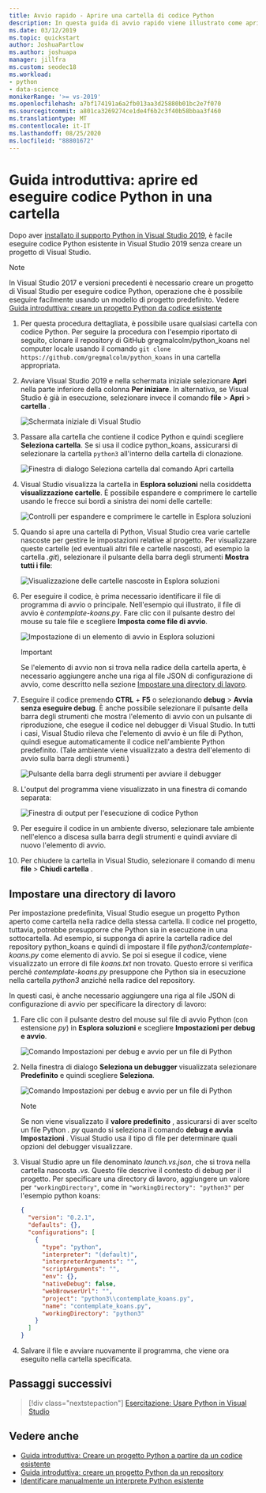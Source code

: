 ```yaml
---
title: Avvio rapido - Aprire una cartella di codice Python
description: In questa guida di avvio rapido viene illustrato come aprire ed eseguire codice Python da una cartella senza usare un progetto di Visual Studio (solo Visual Studio 2019).
ms.date: 03/12/2019
ms.topic: quickstart
author: JoshuaPartlow
ms.author: joshuapa
manager: jillfra
ms.custom: seodec18
ms.workload:
- python
- data-science
monikerRange: '>= vs-2019'
ms.openlocfilehash: a7bf174191a6a2fb013aa3d25880b01bc2e7f070
ms.sourcegitcommit: a801ca3269274ce1de4f6b2c3f40b58bbaa3f460
ms.translationtype: MT
ms.contentlocale: it-IT
ms.lasthandoff: 08/25/2020
ms.locfileid: "88801672"
---
```

# <a name="quickstart-open-and-run-python-code-in-a-folder"></a>Guida introduttiva: aprire ed eseguire codice Python in una cartella

Dopo aver [installato il supporto Python in Visual Studio 2019](installing-python-support-in-visual-studio.md), è facile eseguire codice Python esistente in Visual Studio 2019 senza creare un progetto di Visual Studio.

> [!Note]
> In Visual Studio 2017 e versioni precedenti è necessario creare un progetto di Visual Studio per eseguire codice Python, operazione che è possibile eseguire facilmente usando un modello di progetto predefinito. Vedere [Guida introduttiva: creare un progetto Python da codice esistente](quickstart-01-python-in-visual-studio-project-from-existing-code.md)

1. Per questa procedura dettagliata, è possibile usare qualsiasi cartella con codice Python. Per seguire la procedura con l'esempio riportato di seguito, clonare il repository di GitHub gregmalcolm/python_koans nel computer locale usando il comando `git clone https://github.com/gregmalcolm/python_koans` in una cartella appropriata.

1. Avviare Visual Studio 2019 e nella schermata iniziale selezionare **Apri** nella parte inferiore della colonna **Per iniziare**. In alternativa, se Visual Studio è già in esecuzione, selezionare invece il comando **file**  >  **Apri**  >  **cartella** .

    ![Schermata iniziale di Visual Studio](media/quickstart-open-folder/01-open-local-folder.png)

1. Passare alla cartella che contiene il codice Python e quindi scegliere **Seleziona cartella**. Se si usa il codice python_koans, assicurarsi di selezionare la cartella `python3` all'interno della cartella di clonazione.

    ![Finestra di dialogo Seleziona cartella dal comando Apri cartella](media/quickstart-open-folder/02-select-folder.png)

1. Visual Studio visualizza la cartella in **Esplora soluzioni** nella cosiddetta **visualizzazione cartelle**. È possibile espandere e comprimere le cartelle usando le frecce sui bordi a sinistra dei nomi delle cartelle:

    ![Controlli per espandere e comprimere le cartelle in Esplora soluzioni](media/quickstart-open-folder/03-expand-collapse-folders.png)

1. Quando si apre una cartella di Python, Visual Studio crea varie cartelle nascoste per gestire le impostazioni relative al progetto. Per visualizzare queste cartelle (ed eventuali altri file e cartelle nascosti, ad esempio la cartella *.git*), selezionare il pulsante della barra degli strumenti **Mostra tutti i file**:

    ![Visualizzazione delle cartelle nascoste in Esplora soluzioni](media/quickstart-open-folder/05-view-hidden-folders.png)

1. Per eseguire il codice, è prima necessario identificare il file di programma di avvio o principale. Nell'esempio qui illustrato, il file di avvio è *contemplate-koans.py*. Fare clic con il pulsante destro del mouse su tale file e scegliere **Imposta come file di avvio**.

    ![Impostazione di un elemento di avvio in Esplora soluzioni](media/quickstart-open-folder/06-set-as-startup-item-command.png)

    > [!Important]
    > Se l'elemento di avvio non si trova nella radice della cartella aperta, è necessario aggiungere anche una riga al file JSON di configurazione di avvio, come descritto nella sezione [Impostare una directory di lavoro](#set-a-working-directory).

1. Eseguire il codice premendo **CTRL** + **F5** o selezionando **debug**  >  **Avvia senza eseguire debug**. È anche possibile selezionare il pulsante della barra degli strumenti che mostra l'elemento di avvio con un pulsante di riproduzione, che esegue il codice nel debugger di Visual Studio. In tutti i casi, Visual Studio rileva che l'elemento di avvio è un file di Python, quindi esegue automaticamente il codice nell'ambiente Python predefinito. (Tale ambiente viene visualizzato a destra dell'elemento di avvio sulla barra degli strumenti.)

    ![Pulsante della barra degli strumenti per avviare il debugger](media/quickstart-open-folder/07-start-debug-toolbar.png)

1. L'output del programma viene visualizzato in una finestra di comando separata:

    ![Finestra di output per l'esecuzione di codice Python](media/quickstart-open-folder/08-result-window.png)

1. Per eseguire il codice in un ambiente diverso, selezionare tale ambiente nell'elenco a discesa sulla barra degli strumenti e quindi avviare di nuovo l'elemento di avvio.

1. Per chiudere la cartella in Visual Studio, selezionare il comando di menu **file**  >  **Chiudi cartella** .

## <a name="set-a-working-directory"></a>Impostare una directory di lavoro

Per impostazione predefinita, Visual Studio esegue un progetto Python aperto come cartella nella radice della stessa cartella. Il codice nel progetto, tuttavia, potrebbe presupporre che Python sia in esecuzione in una sottocartella. Ad esempio, si supponga di aprire la cartella radice del repository python_koans e quindi di impostare il file *python3/contemplate-koans.py* come elemento di avvio. Se poi si esegue il codice, viene visualizzato un errore di file *koans.txt* non trovato. Questo errore si verifica perché *contemplate-koans.py* presuppone che Python sia in esecuzione nella cartella *python3* anziché nella radice del repository.

In questi casi, è anche necessario aggiungere una riga al file JSON di configurazione di avvio per specificare la directory di lavoro:

1. Fare clic con il pulsante destro del mouse sul file di avvio Python (con estensione *py*) in **Esplora soluzioni** e scegliere **Impostazioni per debug e avvio**.

    ![Comando Impostazioni per debug e avvio per un file di Python](media/quickstart-open-folder/09-debug-launch-settings-menu-command.png)

1. Nella finestra di dialogo **Seleziona un debugger** visualizzata selezionare **Predefinito** e quindi scegliere **Seleziona**.

    ![Comando Impostazioni per debug e avvio per un file di Python](media/quickstart-open-folder/10-select-debugger.png)

    > [!Note]
    > Se non viene visualizzato il **valore predefinito** , assicurarsi di aver scelto un file Python *. py* quando si seleziona il comando **debug e avvia Impostazioni** . Visual Studio usa il tipo di file per determinare quali opzioni del debugger visualizzare.

1. Visual Studio apre un file denominato *launch.vs.json*, che si trova nella cartella nascosta *.vs*. Questo file descrive il contesto di debug per il progetto. Per specificare una directory di lavoro, aggiungere un valore per `"workingDirectory"`, come in `"workingDirectory": "python3"` per l'esempio python koans:

    ```json
    {
      "version": "0.2.1",
      "defaults": {},
      "configurations": [
        {
          "type": "python",
          "interpreter": "(default)",
          "interpreterArguments": "",
          "scriptArguments": "",
          "env": {},
          "nativeDebug": false,
          "webBrowserUrl": "",
          "project": "python3\\contemplate_koans.py",
          "name": "contemplate_koans.py",
          "workingDirectory": "python3"
        }
      ]
    }
    ```

1. Salvare il file e avviare nuovamente il programma, che viene ora eseguito nella cartella specificata.

## <a name="next-steps"></a>Passaggi successivi

> [!div class="nextstepaction"]
> [Esercitazione: Usare Python in Visual Studio](tutorial-working-with-python-in-visual-studio-step-01-create-project.md)

## <a name="see-also"></a>Vedere anche

- [Guida introduttiva: Creare un progetto Python a partire da un codice esistente](quickstart-01-python-in-visual-studio-project-from-existing-code.md)
- [Guida introduttiva: creare un progetto Python da un repository](quickstart-03-python-in-visual-studio-project-from-repository.md)
- [Identificare manualmente un interprete Python esistente](managing-python-environments-in-visual-studio.md#manually-identify-an-existing-environment)
